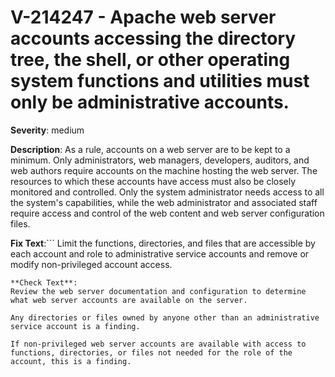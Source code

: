 # V-214247 - Apache web server accounts accessing the directory tree, the shell, or other operating system functions and utilities must only be administrative accounts.

**Severity**: medium

**Description**:
As a rule, accounts on a web server are to be kept to a minimum. Only administrators, web managers, developers, auditors, and web authors require accounts on the machine hosting the web server. The resources to which these accounts have access must also be closely monitored and controlled. Only the system administrator needs access to all the system's capabilities, while the web administrator and associated staff require access and control of the web content and web server configuration files.

**Fix Text**:```
Limit the functions, directories, and files that are accessible by each account and role to administrative service accounts and remove or modify non-privileged account access.
```
**Check Text**:
Review the web server documentation and configuration to determine what web server accounts are available on the server.

Any directories or files owned by anyone other than an administrative service account is a finding. 

If non-privileged web server accounts are available with access to functions, directories, or files not needed for the role of the account, this is a finding.
